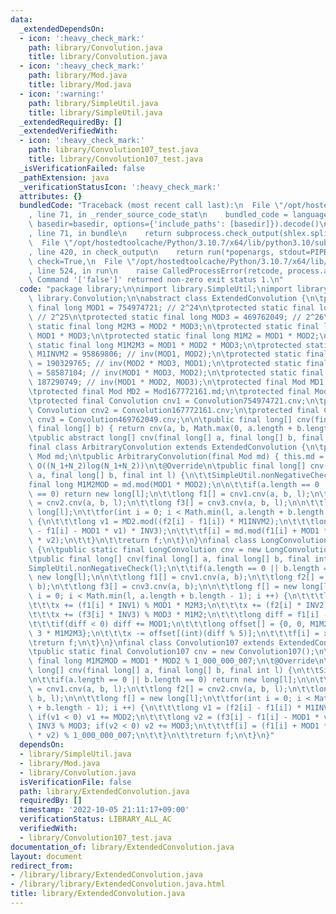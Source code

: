 ```yaml
---
data:
  _extendedDependsOn:
  - icon: ':heavy_check_mark:'
    path: library/Convolution.java
    title: library/Convolution.java
  - icon: ':heavy_check_mark:'
    path: library/Mod.java
    title: library/Mod.java
  - icon: ':warning:'
    path: library/SimpleUtil.java
    title: library/SimpleUtil.java
  _extendedRequiredBy: []
  _extendedVerifiedWith:
  - icon: ':heavy_check_mark:'
    path: library/Convolution107_test.java
    title: library/Convolution107_test.java
  _isVerificationFailed: false
  _pathExtension: java
  _verificationStatusIcon: ':heavy_check_mark:'
  attributes: {}
  bundledCode: "Traceback (most recent call last):\n  File \"/opt/hostedtoolcache/Python/3.10.7/x64/lib/python3.10/site-packages/onlinejudge_verify/documentation/build.py\"\
    , line 71, in _render_source_code_stat\n    bundled_code = language.bundle(stat.path,\
    \ basedir=basedir, options={'include_paths': [basedir]}).decode()\n  File \"/opt/hostedtoolcache/Python/3.10.7/x64/lib/python3.10/site-packages/onlinejudge_verify/languages/user_defined.py\"\
    , line 71, in bundle\n    return subprocess.check_output(shlex.split(command))\n\
    \  File \"/opt/hostedtoolcache/Python/3.10.7/x64/lib/python3.10/subprocess.py\"\
    , line 420, in check_output\n    return run(*popenargs, stdout=PIPE, timeout=timeout,\
    \ check=True,\n  File \"/opt/hostedtoolcache/Python/3.10.7/x64/lib/python3.10/subprocess.py\"\
    , line 524, in run\n    raise CalledProcessError(retcode, process.args,\nsubprocess.CalledProcessError:\
    \ Command '['false']' returned non-zero exit status 1.\n"
  code: "package library;\n\nimport library.SimpleUtil;\nimport library.Mod;\nimport\
    \ library.Convolution;\n\nabstract class ExtendedConvolution {\n\tprotected static\
    \ final long MOD1 = 754974721; // 2^24\n\tprotected static final long MOD2 = 167772161;\
    \ // 2^25\n\tprotected static final long MOD3 = 469762049; // 2^26\n\tprotected\
    \ static final long M2M3 = MOD2 * MOD3;\n\tprotected static final long M1M3 =\
    \ MOD1 * MOD3;\n\tprotected static final long M1M2 = MOD1 * MOD2;\n\tprotected\
    \ static final long M1M2M3 = MOD1 * MOD2 * MOD3;\n\tprotected static final long\
    \ M1INVM2 = 95869806; // inv(MOD1, MOD2);\n\tprotected static final long INV1\
    \ = 190329765; // inv(MOD2 * MOD3, MOD1);\n\tprotected static final long INV2\
    \ = 58587104; // inv(MOD1 * MOD3, MOD2);\n\tprotected static final long INV3 =\
    \ 187290749; // inv(MOD1 * MOD2, MOD3);\n\tprotected final Mod MD1 = Mod754974721.md;\n\
    \tprotected final Mod MD2 = Mod167772161.md;\n\tprotected final Mod MD3 = Mod469762049.md;\n\
    \tprotected final Convolution cnv1 = Convolution754974721.cnv;\n\tprotected final\
    \ Convolution cnv2 = Convolution167772161.cnv;\n\tprotected final Convolution\
    \ cnv3 = Convolution469762049.cnv;\n\n\tpublic final long[] cnv(final long[] a,\
    \ final long[] b) { return cnv(a, b, Math.max(0, a.length + b.length - 1)); }\n\
    \tpublic abstract long[] cnv(final long[] a, final long[] b, final int l);\n}\n\
    final class ArbitraryConvolution extends ExtendedConvolution {\n\tprivate final\
    \ Mod md;\n\tpublic ArbitraryConvolution(final Mod md) { this.md = md; }\n\t//\
    \ O((N_1+N_2)log(N_1+N_2))\n\t@Override\n\tpublic final long[] cnv(final long[]\
    \ a, final long[] b, final int l) {\n\t\tSimpleUtil.nonNegativeCheck(l);\n\t\t\
    final long M1M2MOD = md.mod(MOD1 * MOD2);\n\n\t\tif(a.length == 0 || b.length\
    \ == 0) return new long[l];\n\t\tlong f1[] = cnv1.cnv(a, b, l);\n\t\tlong f2[]\
    \ = cnv2.cnv(a, b, l);\n\t\tlong f3[] = cnv3.cnv(a, b, l);\n\n\t\tlong f[] = new\
    \ long[l];\n\t\tfor(int i = 0; i < Math.min(l, a.length + b.length - 1); i ++)\
    \ {\n\t\t\tlong v1 = MD2.mod((f2[i] - f1[i]) * M1INVM2);\n\t\t\tlong v2 = MD3.mod(MD3.mod(f3[i]\
    \ - f1[i] - MOD1 * v1) * INV3);\n\t\t\tf[i] = md.mod(f1[i] + MOD1 * v1 + M1M2MOD\
    \ * v2);\n\t\t}\n\t\treturn f;\n\t}\n}\nfinal class LongConvolution extends ExtendedConvolution\
    \ {\n\tpublic static final LongConvolution cnv = new LongConvolution();\n\t@Override\n\
    \tpublic final long[] cnv(final long[] a, final long[] b, final int l) {\n\t\t\
    SimpleUtil.nonNegativeCheck(l);\n\t\tif(a.length == 0 || b.length == 0) return\
    \ new long[l];\n\n\t\tlong f1[] = cnv1.cnv(a, b);\n\t\tlong f2[] = cnv2.cnv(a,\
    \ b);\n\t\tlong f3[] = cnv3.cnv(a, b);\n\n\t\tlong f[] = new long[l];\n\t\tfor(int\
    \ i = 0; i < Math.min(l, a.length + b.length - 1); i ++) {\n\t\t\tlong x = 0;\n\
    \t\t\tx += (f1[i] * INV1) % MOD1 * M2M3;\n\t\t\tx += (f2[i] * INV2) % MOD2 * M1M3;\n\
    \t\t\tx += (f3[i] * INV3) % MOD3 * M1M2;\n\t\t\tlong diff = f1[i] - (x % MOD1);\n\
    \t\t\tif(diff < 0) diff += MOD1;\n\t\t\tlong offset[] = {0, 0, M1M2M3, 2 * M1M2M3,\
    \ 3 * M1M2M3};\n\t\t\tx -= offset[(int)(diff % 5)];\n\t\t\tf[i] = x;\n\t\t}\n\t\
    \treturn f;\n\t}\n}\nfinal class Convolution107 extends ExtendedConvolution {\n\
    \tpublic static final Convolution107 cnv = new Convolution107();\n\tprivate static\
    \ final long M1M2MOD = MOD1 * MOD2 % 1_000_000_007;\n\t@Override\n\tpublic final\
    \ long[] cnv(final long[] a, final long[] b, final int l) {\n\t\tSimpleUtil.nonNegativeCheck(l);\n\
    \n\t\tif(a.length == 0 || b.length == 0) return new long[l];\n\n\t\tlong f1[]\
    \ = cnv1.cnv(a, b, l);\n\t\tlong f2[] = cnv2.cnv(a, b, l);\n\t\tlong f3[] = cnv3.cnv(a,\
    \ b, l);\n\n\t\tlong f[] = new long[l];\n\t\tfor(int i = 0; i < Math.min(l, a.length\
    \ + b.length - 1); i ++) {\n\t\t\tlong v1 = (f2[i] - f1[i]) * M1INVM2 % MOD2;\
    \ if(v1 < 0) v1 += MOD2;\n\t\t\tlong v2 = (f3[i] - f1[i] - MOD1 * v1) % MOD3 *\
    \ INV3 % MOD3; if(v2 < 0) v2 += MOD3;\n\t\t\tf[i] = (f1[i] + MOD1 * v1 + M1M2MOD\
    \ * v2) % 1_000_000_007;\n\t\t}\n\t\treturn f;\n\t}\n}"
  dependsOn:
  - library/SimpleUtil.java
  - library/Mod.java
  - library/Convolution.java
  isVerificationFile: false
  path: library/ExtendedConvolution.java
  requiredBy: []
  timestamp: '2022-10-05 21:11:17+09:00'
  verificationStatus: LIBRARY_ALL_AC
  verifiedWith:
  - library/Convolution107_test.java
documentation_of: library/ExtendedConvolution.java
layout: document
redirect_from:
- /library/library/ExtendedConvolution.java
- /library/library/ExtendedConvolution.java.html
title: library/ExtendedConvolution.java
---
```

